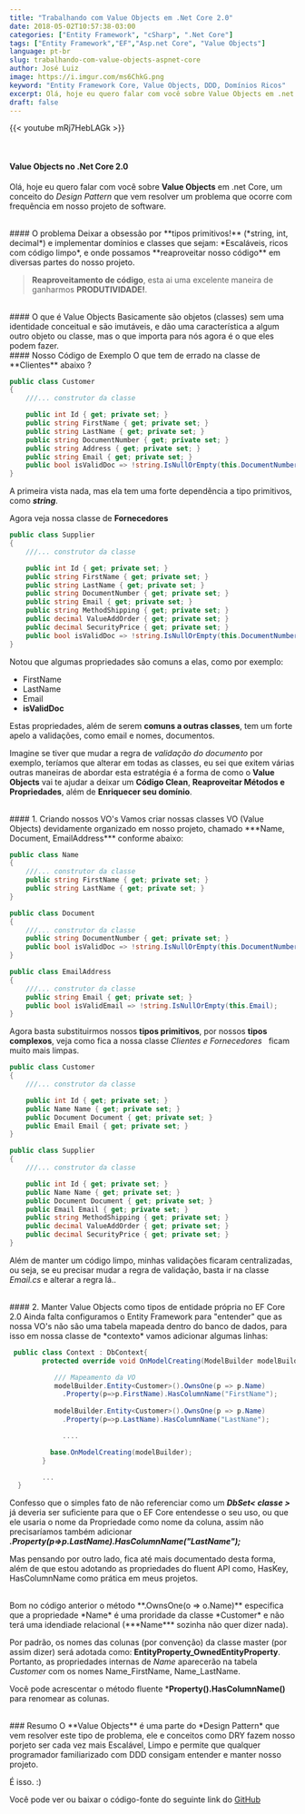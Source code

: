 ```yaml
---
title: "Trabalhando com Value Objects em .Net Core 2.0"
date: 2018-05-02T10:57:38-03:00
categories: ["Entity Framework", "cSharp", ".Net Core"]
tags: ["Entity Framework","EF","Asp.net Core", "Value Objects"]
language: pt-br
slug: trabalhando-com-value-objects-aspnet-core
author: José Luiz
image: https://i.imgur.com/ms6ChkG.png
keyword: "Entity Framework Core, Value Objects, DDD, Domínios Ricos"
excerpt: Olá, hoje eu quero falar com você sobre Value Objects em .net Core, um conceito do Design Pattern que vem resolver um problema que ocorre com frequência em nosso projeto de software.
draft: false
---
```


 {{< youtube mRj7HebLAGk >}}

<br>

#### Value Objects no .Net Core 2.0
Olá, hoje eu quero falar com você sobre **Value Objects** em .net Core, um conceito do *Design Pattern* que vem resolver um problema que ocorre com frequência em nosso projeto de software.

<Br>
#### O problema
Deixar a obsessão por **tipos primitivos!** (*string, int, decimal*) e implementar domínios e classes que sejam: *Escaláveis, ricos com código limpo*, e onde possamos **reaproveitar nosso código** em diversas partes do nosso projeto.

> **Reaproveitamento de código**, esta ai uma excelente maneira de ganharmos **PRODUTIVIDADE!**.

<br>
#### O que é Value Objects
Basicamente são objetos (classes) sem uma identidade conceitual e são imutáveis, e dão uma característica a algum outro objeto ou classe, mas o que importa para nós agora é o que eles podem fazer.


<br>
#### Nosso Código de Exemplo 
O que tem de errado na classe de **Clientes** abaixo ?

```csharp
public class Customer
{
    ///... construtor da classe

    public int Id { get; private set; }
    public string FirstName { get; private set; }
    public string LastName { get; private set; }
    public string DocumentNumber { get; private set; }
    public string Address { get; private set; }
    public string Email { get; private set; }
    public bool isValidDoc => !string.IsNullOrEmpty(this.DocumentNumber);
}
```
A primeira vista nada, mas ela tem uma forte dependência a tipo primitivos, como ***string***.

Agora veja nossa classe de **Fornecedores**

```csharp
public class Supplier
{
    ///... construtor da classe

    public int Id { get; private set; } 
    public string FirstName { get; private set; }
    public string LastName { get; private set; }
    public string DocumentNumber { get; private set; }
    public string Email { get; private set; }   
    public string MethodShipping { get; private set; }
    public decimal ValueAddOrder { get; private set; }
    public decimal SecurityPrice { get; private set; }
    public bool isValidDoc => !string.IsNullOrEmpty(this.DocumentNumber);
}
```


Notou que algumas propriedades são comuns a elas, como por exemplo:

* FirstName
* LastName
* Email
* **isValidDoc**

Estas propriedades, além de serem **comuns a outras classes**, tem um forte apelo a validações, como email e nomes, documentos.

Imagine se tiver que mudar a regra de *validação do documento* por exemplo, teríamos que alterar em todas as classes, eu sei que exitem várias outras maneiras de abordar esta estratégia é a forma de como o **Value Objects** vai te ajudar a deixar um **Código Clean**, **Reaproveitar Métodos e Propriedades**, além de **Enriquecer seu domínio**.


<br>
#### 1. Criando nossos VO's
Vamos criar nossas classes VO (Value Objects) devidamente organizado em nosso projeto, chamado
***Name, Document, EmailAddress*** conforme abaixo:


```csharp
public class Name
{
    ///... construtor da classe
    public string FirstName { get; private set; }
    public string LastName { get; private set; }
}
```

```csharp
public class Document
{
    ///... construtor da classe
    public string DocumentNumber { get; private set; }
    public bool isValidDoc => !string.IsNullOrEmpty(this.DocumentNumber);
}
```

```csharp
public class EmailAddress
{
    ///... construtor da classe
    public string Email { get; private set; }
    public bool isValidEmail => !string.IsNullOrEmpty(this.Email);
}
```

Agora basta substituirmos nossos **tipos primitivos**, por nossos **tipos complexos**, veja como fica a nossa classe *Clientes e Fornecedores* &nbsp; ficam muito mais limpas.
```csharp
public class Customer
{
    ///... construtor da classe

    public int Id { get; private set; }
    public Name Name { get; private set; }
    public Document Document { get; private set; }
    public Email Email { get; private set; }
}
```

```csharp
public class Supplier
{
    ///... construtor da classe

    public int Id { get; private set; } 
    public Name Name { get; private set; }
    public Document Document { get; private set; }
    public Email Email { get; private set; }
    public string MethodShipping { get; private set; }
    public decimal ValueAddOrder { get; private set; }
    public decimal SecurityPrice { get; private set; }
}
```

Além de manter um código limpo, minhas validações ficaram centralizadas, ou seja, se eu precisar mudar a regra de validação, basta ir na classe *Email.cs* e alterar a regra lá..


<br>
#### 2. Manter Value Objects como tipos de entidade própria no EF Core 2.0
Ainda falta configuramos o Entity Framework para "entender" que as nossa VO's não são uma tabela
mapeada dentro do banco de dados, para isso em nossa classe de *contexto* vamos adicionar algumas linhas:


```csharp
 public class Context : DbContext{
        protected override void OnModelCreating(ModelBuilder modelBuilder) {

           /// Mapeamento da VO
           modelBuilder.Entity<Customer>().OwnsOne(p => p.Name)
             .Property(p=>p.FirstName).HasColumnName("FirstName");
          
           modelBuilder.Entity<Customer>().OwnsOne(p => p.Name)
             .Property(p=>p.LastName).HasColumnName("LastName");

             ....

          base.OnModelCreating(modelBuilder);
        } 

        ...
  }
```

Confesso que o simples fato de não referenciar como um ***DbSet< classe >***  já deveria ser suficiente para que o EF Core entendesse o seu uso, ou que ele usaria o nome da Propriedade como nome da coluna, assim não precisaríamos também adicionar 
***.Property(p=>p.LastName).HasColumnName("LastName");***

Mas pensando por outro lado, fica até mais documentado desta forma, além de que estou adotando as propriedades do fluent API como, HasKey, HasColumnName como prática em meus projetos.

<br>
Bom no código anterior o método  **.OwnsOne(o => o.Name)** especifica que a propriedade *Name* é uma proridade da classe *Customer* e não terá uma idendiade relacional (***Name*** sozinha não quer dizer nada).

Por padrão, os nomes das colunas (por convenção) da classe master (por assim dizer) será adotada como:
**EntityProperty_OwnedEntityProperty**. Portanto, as propriedades internas de *Name* aparecerão na tabela *Customer* com os nomes Name_FirstName, Name_LastName.

Você pode acrescentar o método fluente ***Property().HasColumnName()** para renomear as colunas.



<br>
### Resumo
O **Value Objects** é uma parte do *Design Pattern* que vem resolver este tipo de problema, ele e conceitos como DRY fazem nosso porjeto ser cada vez mais Escalável, Limpo e permite que qualquer programador familiarizado com DDD consigam entender e manter nosso projeto.

É isso. :) 

Você pode ver ou baixar o código-fonte do seguinte link do 
<a href="https://github.com/shpsyte/.NetCore">GitHub </a>



